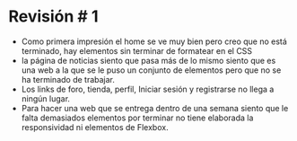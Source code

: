 # Revisión # 1

- Como primera impresión el home se ve muy bien pero creo que no está terminado, hay elementos sin terminar de formatear en el CSS
- la página de noticias siento que pasa más de lo mismo siento que es una web a la que se le puso un conjunto de elementos pero que no se ha terminado de trabajar.
- Los links de foro, tienda, perfil, Iniciar sesión y registrarse no llega a ningún lugar.
- Para hacer una web que se entrega dentro de una semana siento que le falta demasiados elementos por terminar no tiene elaborada la responsividad ni elementos de Flexbox.
